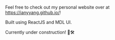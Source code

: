 Feel free to check out my personal website over at https://ianyyang.github.io/!

Built using ReactJS and MDL UI.

Currently under construction! 👷🛠️
